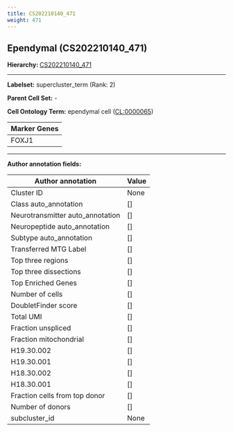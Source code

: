 ```yaml
---
title: CS202210140_471
weight: 471
---
```

## Ependymal (CS202210140_471)
<b>Hierarchy: </b>
[CS202210140_471](cell_sets/CS202210140_471.md)

---


**Labelset:** supercluster_term (Rank: 2)

**Parent Cell Set:** -



**Cell Ontology Term:**  ependymal cell ([CL:0000065](https://www.ebi.ac.uk/ols/ontologies/cl/terms?obo_id=CL:0000065)) 

[MARKER GENES.]: #


| Marker Genes |
|--------------|
|FOXJ1|

---

[TRANSFERRED ANNOTATIONS.]: #


[AUTHOR ANNOTATION FIELDS.]: #


**Author annotation fields:**

| Author annotation | Value |
|-------------------|-------|
|Cluster ID|None|
|Class auto_annotation|[]|
|Neurotransmitter auto_annotation|[]|
|Neuropeptide auto_annotation|[]|
|Subtype auto_annotation|[]|
|Transferred MTG Label|[]|
|Top three regions|[]|
|Top three dissections|[]|
|Top Enriched Genes|[]|
|Number of cells|[]|
|DoubletFinder score|[]|
|Total UMI|[]|
|Fraction unspliced|[]|
|Fraction mitochondrial|[]|
|H19.30.002|[]|
|H19.30.001|[]|
|H18.30.002|[]|
|H18.30.001|[]|
|Fraction cells from top donor|[]|
|Number of donors|[]|
|subcluster_id|None|
